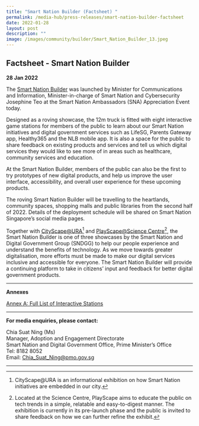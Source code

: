 ```yaml
---
title: "Smart Nation Builder (Factsheet) "
permalink: /media-hub/press-releases/smart-nation-builder-factsheet
date: 2022-01-28
layout: post
description: ""
image: /images/community/builder/Smart_Nation_Builder_13.jpeg
---
```

## Factsheet - Smart Nation Builder

**28 Jan 2022**

The [Smart Nation Builder](community/showcases/builder) was launched by Minister for Communications and Information, Minister-in-charge of Smart Nation and Cybersecurity Josephine Teo at the Smart Nation Ambassadors (SNA) Appreciation Event today.

Designed as a roving showcase, the 12m truck is fitted with eight interactive game stations for members of the public to learn about our Smart Nation initiatives and digital government services such as LifeSG, Parents Gateway app, Healthy365 and the NLB mobile app. It is also a space for the public to share feedback on existing products and services and tell us which digital services they would like to see more of in areas such as healthcare, community services and education.

At the Smart Nation Builder, members of the public can also be the first to try prototypes of new digital products, and help us improve the user interface, accessibility, and overall user experience for these upcoming products.

The roving Smart Nation Builder will be travelling to the heartlands, community spaces, shopping malls and public libraries from the second half of 2022. Details of the deployment schedule will be shared on Smart Nation Singapore’s social media pages.

Together with [CityScape@URA](community/showcases/cityscape)[^1] and [PlayScape@Science Centre](community/showcases/playscape)[^2], the Smart Nation Builder is one of three showcases by the Smart Nation and Digital Government Group (SNDGG) to help our people experience and understand the benefits of technology. As we move towards greater digitalisation, more efforts must be made to make our digital services inclusive and accessible for everyone. The Smart Nation Builder will provide a continuing platform to take in citizens’ input and feedback for better digital government products.

_______

**Annexes**

[Annex A: Full List of Interactive Stations](/files/press-releases/2022/Annex%20A%20-%20Full%20List%20of%20Interactive%20Stations%20-%20Smart%20Nation%20Builder.pdf)

_______

**For media enquiries, please contact:**

Chia Suat Ning (Ms)<br>
Manager, Adoption and Engagement Directorate<br>
Smart Nation and Digital Government Office, Prime Minister’s Office<br>
Tel: 8182 8052<br>
Email: [Chia_Suat_Ning@pmo.gov.sg](mailto:CHIA_Suat_Ning@pmo.gov.sg)

_______

[^1]: CityScape@URA is an informational exhibition on how Smart Nation initiatives are embedded in our city.

[^2]: Located at the Science Centre, PlayScape aims to educate the public on tech trends in a simple, relatable and easy-to-digest manner. The exhibition is currently in its pre-launch phase and the public is invited to share feedback on how we can further refine the exhibit.